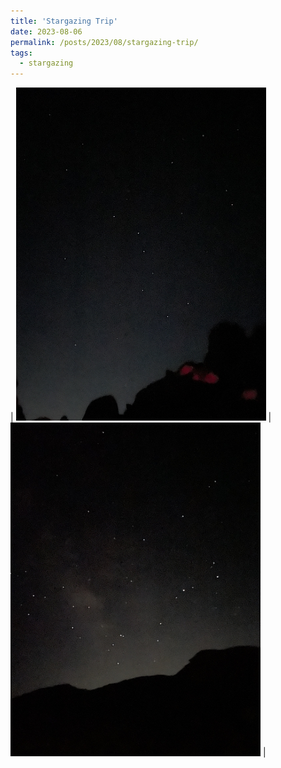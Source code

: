 ```yaml
---
title: 'Stargazing Trip'
date: 2023-08-06
permalink: /posts/2023/08/stargazing-trip/
tags:
  - stargazing
---
```



| <img src="../images/IMG_5224.jpg" alt="picture_of_star_1" width="400"/> | <img src="../images/IMG_5230.jpg" alt="picture_of_star_2" width="400"/> |
